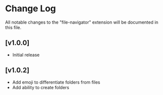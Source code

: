 # Change Log

All notable changes to the "file-navigator" extension will be documented in this file.

## [v1.0.0]

- Initial release

## [v1.0.2]

- Add emoji to differentiate folders from files
- Add ability to create folders
